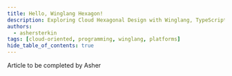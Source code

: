 ```yaml
---
title: Hello, Winglang Hexagon!
description: Exploring Cloud Hexagonal Design with Winglang, TypeScript, and Ports & Adapters
authors:
  - ashersterkin
tags: [cloud-oriented, programming, winglang, platforms]
hide_table_of_contents: true
---
```


Article to be completed by Asher
